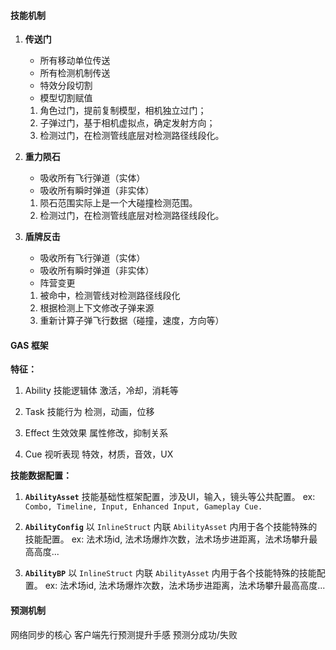 ####  技能机制
1. **传送门**
	- 所有移动单位传送
	- 所有检测机制传送
	- 特效分段切割
	- 模型切割赋值

	1. 角色过门，提前复制模型，相机独立过门；
	2. 子弹过门，基于相机虚拟点，确定发射方向；
	3. 检测过门，在检测管线底层对检测路径线段化。

2. **重力陨石**
	- 吸收所有飞行弹道（实体）
	- 吸收所有瞬时弹道（非实体）

	1. 陨石范围实际上是一个大碰撞检测范围。
	2. 检测过门，在检测管线底层对检测路径线段化。

3. **盾牌反击**
	- 吸收所有飞行弹道（实体）
	- 吸收所有瞬时弹道（非实体）
	- 阵营变更

	1. 被命中，检测管线对检测路径线段化
	2. 根据检测上下文修改子弹来源
	3. 重新计算子弹飞行数据（碰撞，速度，方向等）
#### GAS 框架
**特征：**
1. Ability 技能逻辑体
	激活，冷却，消耗等

2. Task 技能行为
	检测，动画，位移

3. Effect 生效效果
	属性修改，抑制关系

4. Cue 视听表现
	特效，材质，音效，UX

**技能数据配置：**
1. **`AbilityAsset`** 
	技能基础性框架配置，涉及UI，输入，镜头等公共配置。
	ex: `Combo, Timeline, Input, Enhanced Input, Gameplay Cue.`

2. **`AbilityConfig`** 
	以 `InlineStruct` 内联 `AbilityAsset` 内用于各个技能特殊的技能配置。
	ex: 法术场id, 法术场爆炸次数，法术场步进距离，法术场攀升最高高度...

3. **`AbilityBP`** 
	以 `InlineStruct` 内联 `AbilityAsset` 内用于各个技能特殊的技能配置。
	ex: 法术场id, 法术场爆炸次数，法术场步进距离，法术场攀升最高高度...





#### 预测机制 
网络同步的核心
客户端先行预测提升手感
预测分成功/失败